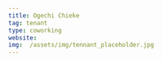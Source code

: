 ```yaml
---
title: Ogechi Chieke
tag: tenant
type: coworking
website: 
img:  /assets/img/tennant_placeholder.jpg
---
```



